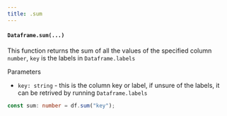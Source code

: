 ```yaml
---
title: .sum
---
```


#### `Dataframe.sum(...)`
This function returns the sum of all the values of the specified column `number`, `key` is the labels in `Dataframe.labels`

Parameters

- `key: string` - this is the column key or label, if unsure of the labels, it can be retrived by running `Dataframe.labels`

```typescript
const sum: number = df.sum("key");
```
